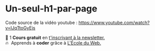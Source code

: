 # Un-seul-h1-par-page

Code source de la vidéo youtube : https://www.youtube.com/watch?v=IJqTtoGyEjs

🚀 1 **Cours gratuit** en [t'inscrivant à la newsletter.](https://www.le-designer-du-web.com/news) <br>
🔥  &nbsp;Apprends à **coder** grâce à [L'École du Web.](https://ecole-du-web.net/)

